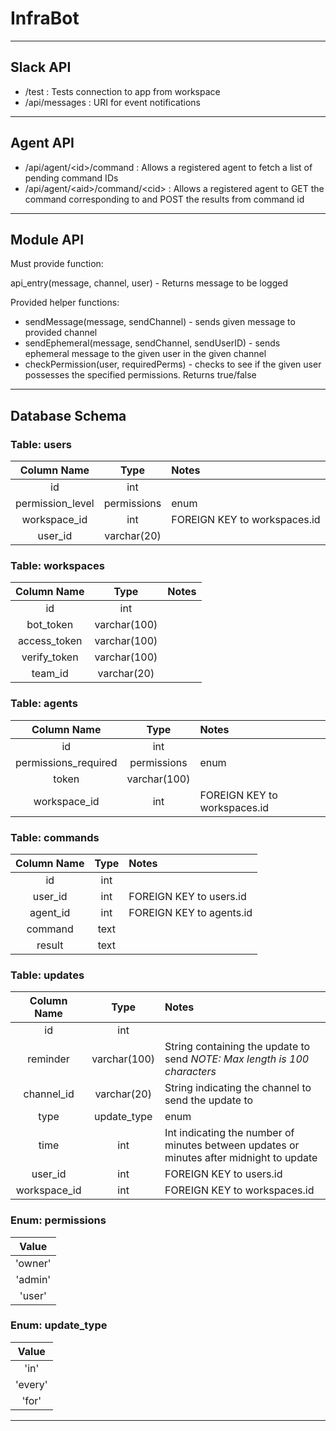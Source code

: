 # InfraBot
-----------------------------------------------------------------------
## Slack API
- /test : Tests connection to app from workspace
- /api/messages : URI for event notifications
-----------------------------------------------------------------------
## Agent API
- /api/agent/\<id\>/command : Allows a registered agent to fetch a list of pending command IDs
- /api/agent/\<aid\>/command/\<cid\> : Allows a registered agent to GET the command corresponding to <cid> and POST the results from command id <cid>
-----------------------------------------------------------------------
## Module API
Must provide function:
  
  api_entry(message, channel, user) - Returns message to be logged
  
Provided helper functions:
  - sendMessage(message, sendChannel) - sends given message to provided channel
  - sendEphemeral(message, sendChannel, sendUserID) - sends ephemeral message to the given user in the given channel
  - checkPermission(user, requiredPerms) - checks to see if the given user possesses the specified permissions. Returns true/false
-----------------------------------------------------------------------
## Database Schema
### Table: users
 Column Name      | Type        | Notes   
 :--------------: | :---------: | :-------
 id               | int         |         
 permission_level | permissions | enum    
 workspace_id     | int         | FOREIGN KEY to workspaces.id 
 user_id          | varchar(20) |          
  
### Table: workspaces
 Column Name      | Type        | Notes   
 :--------------: | :---------: | :-------
 id               | int         |         
 bot_token        | varchar(100)|     
 access_token     | varchar(100)|  
 verify_token     | varchar(100)|
 team_id          | varchar(20) |

### Table: agents
 Column Name          | Type        | Notes   
 :------------------: | :---------: | :-------
 id                   | int         |         
 permissions_required | permissions | enum    
 token                | varchar(100)|
 workspace_id         | int         | FOREIGN KEY to workspaces.id
 
### Table: commands
 Column Name      | Type        | Notes   
 :--------------: | :---------: | :-------
 id               | int         |         
 user_id          | int         | FOREIGN KEY to users.id    
 agent_id         | int         | FOREIGN KEY to agents.id 
 command          | text        |
 result           | text        |
 
 ### Table: updates
 | Column Name    | Type        | Notes
 | :------------: | :---------: | :--------
 | id             | int         |
 | reminder       | varchar(100)| String containing the update to send *NOTE: Max length is 100 characters*
 | channel_id     | varchar(20) | String indicating the channel to send the update to
 | type           | update_type | enum
 | time           | int         | Int indicating the number of minutes between updates or minutes after midnight to update
 | user_id        | int         | FOREIGN KEY to users.id
 | workspace_id   | int         | FOREIGN KEY to workspaces.id
 
 ### Enum: permissions
  |  Value  |
  | :-----: |
  | 'owner' |
  | 'admin' |
  | 'user'  |
  
  ### Enum: update_type
  |  Value  |
  | :-----: |
  |   'in'  |
  | 'every' |
  |  'for'  |
  -----------------------------------------------------------------------------------
